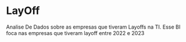 # LayOff
Analise De Dados sobre as empresas que tiveram Layoffs na TI.
Esse BI foca nas empresas que tiveram layoff entre 2022 e 2023
